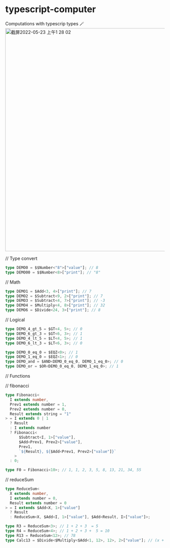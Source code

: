 # typescript-computer

Computations with typescrip types 🪄
<img width="706" alt="截屏2022-05-23 上午1 28 02" src="https://user-images.githubusercontent.com/15227926/169707800-5812ba91-4f97-4a41-9b78-7d3fd77a61eb.png">



// Type convert

```ts
type DEMO0 = $$Number<"8">["value"]; // 8
type DEMO00 = $$Number<8>["print"]; // "8"
```

// Math

```ts
type DEMO1 = $Add<3, 4>["print"]; // 7
type DEMO2 = $Subtract<9, 2>["print"]; // 7
type DEMO3 = $Subtract<4, 7>["print"]; // -3
type DEMO4 = $Multiply<4, 8>["print"]; // 32
type DEMO6 = $Divide<24, 3>["print"]; // 8
```

// Logical

```ts
type DEMO_4_gt_5 = $GT<4, 5>; // 0
type DEMO_6_gt_3 = $GT<6, 3>; // 1
type DEMO_4_lt_5 = $LT<4, 5>; // 1
type DEMO_6_lt_3 = $LT<6, 3>; // 0

type DEMO_0_eq_0 = $EQZ<0>; // 1
type DEMO_1_eq_0 = $EQZ<1>; // 0
type DEMO_and = $AND<DEMO_0_eq_0, DEMO_1_eq_0>; // 0
type DEMO_or = $OR<DEMO_0_eq_0, DEMO_1_eq_0>; // 1
```

// Functions

// fibonacci

```ts
type Fibonacci<
  I extends number,
  Prev1 extends number = 1,
  Prev2 extends number = 0,
  Result extends string = "1"
> = I extends 0 | 1
  ? Result
  : I extends number
  ? Fibonacci<
      $Subtract<I, 1>["value"],
      $Add<Prev1, Prev2>["value"],
      Prev1,
      `${Result}, ${$Add<Prev1, Prev2>["value"]}`
    >
  : 0;

type F0 = Fibonacci<10>; // 1, 1, 2, 3, 5, 8, 13, 21, 34, 55
```

// reduceSum

```ts
type ReduceSum<
  X extends number,
  I extends number = 0,
  Result extends number = 0
> = I extends $Add<X, 1>["value"]
  ? Result
  : ReduceSum<X, $Add<I, 1>["value"], $Add<Result, I>["value"]>;

type R3 = ReduceSum<3>; // 1 + 2 + 3  = 5
type R4 = ReduceSum<4>; // 1 + 2 + 3 +  5 = 10
type R13 = ReduceSum<12>; // 78
type Calc13 = $Divide<$Multiply<$Add<1, 12>, 12>, 2>["value"]; // (x + 1) * x / 2 = 78
```
